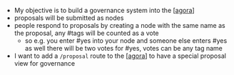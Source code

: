 - My objective is to build a governance system into the [[agora]]
- proposals will be submitted as nodes
- people respond to proposals by creating a node with the same name as the proposal, any #tags will be counted as a vote
	- so e.g. you enter #yes into your node and someone else enters #yes as well there will be two votes for #yes, votes can be any tag name
- I want to add a `/proposal` route to the [[agora]] to have a special proposal view for governance

[//begin]: # "Autogenerated link references for markdown compatibility"
[agora]: agora.md "agora"
[agora]: agora.md "agora"
[//end]: # "Autogenerated link references"